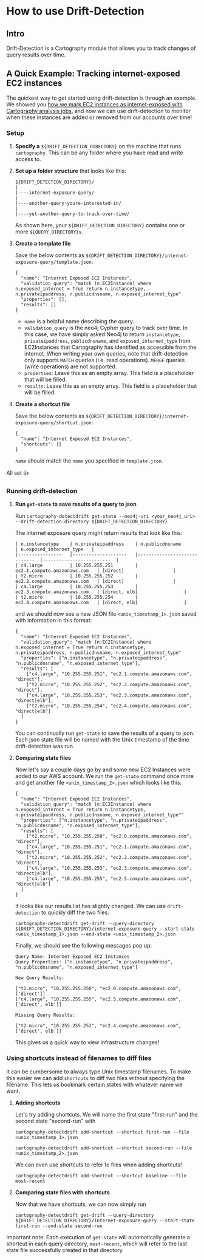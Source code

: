 # How to use Drift-Detection

## Intro
Drift-Detection is a Cartography module that allows you to track changes of query results over time.


## A Quick Example: Tracking internet-exposed EC2 instances
The quickest way to get started using drift-detection is through an example.  We showed you [how we mark EC2 instances as internet-exposed with Cartography analysis jobs](https://github.com/lyft/cartography/blob/master/docs/writing-analysis-jobs.md#example-job-which-of-my-ec2-instances-is-accessible-to-any-host-on-the-internet), and now we can use drift-detection to monitor when these instances are added or removed from our accounts over time!

### Setup
1. **Specify a** `${DRIFT_DETECTION_DIRECTORY}` on the machine that runs `cartography`.  This can be any folder where you have read and write access to.

2. **Set up a folder structure** that looks like this:

	```
	${DRIFT_DETECTION_DIRECTORY}/
	|
	|----internet-exposure-query/
	|
	|----another-query-youre-interested-in/
	|
	|----yet-another-query-to-track-over-time/
	```

	As shown here, your `${DRIFT_DETECTION_DIRECTORY}` contains one or more `${QUERY_DIRECTORY}s`.

3. **Create a template file**

	Save the below contents as `${DRIFT_DETECTION_DIRECTORY}/internet-exposure-query/template.json`:

	```
	{
	  "name": "Internet Exposed EC2 Instances",
	  "validation_query": "match (n:EC2Instance) where n.exposed_internet = True return n.instancetype, n.privateipaddress, n.publicdnsname, n.exposed_internet_type"
	  "properties": [],
	  "results": []
	}
	```

	- `name` is a helpful name describing the query.
	- `validation_query` is the neo4j Cypher query to track over time.  In this case, we have simply asked Neo4j to return `instancetype`, `privateipaddress`, `publicdnsname`, and `exposed_internet_type` from EC2Instances that Cartography has identified as accessible from the internet.  When writing your own queries, note that drift-detection only supports `MATCH` queries (i.e. read operations).  `MERGE` queries (write operations) are not supported.
	- `properties`: Leave this as an empty array.  This field is a placeholder that will be filled.
	- `results`: Leave this as an empty array.  This field is a placeholder that will be filled.


4. **Create a shortcut file**

	Save the below contents as `${DRIFT_DETECTION_DIRECTORY}/internet-exposure-query/shortcut.json`:

	```
	{
	  "name": "Internet Exposed EC2 Instances",
	  "shortcuts": {}
	}
	```

	`name` should match the `name` you specified in `template.json`.

All set 👍

### Running drift-detection

1. **Run `get-state` to save results of a query to json**

	Run `cartography-detectdrift get-state --neo4j-uri <your_neo4j_uri> --drift-detection-directory ${DRIFT_DETECTION_DIRECTORY}`

	The internet exposure query might return results that look like this:

	```
	| n.instancetype 	| n.privateipaddress 	| n.publicdnsname             	| n.exposed_internet_type 	|
	|----------------	|--------------------	|-----------------------------	|-------------------------	|
	| c4.large       	| 10.255.255.251     	| ec2.1.compute.amazonaws.com 	| [direct]                	|
	| t2.micro       	| 10.255.255.252     	| ec2.2.compute.amazonaws.com 	| [direct]                	|
	| c4.large       	| 10.255.255.253     	| ec2.3.compute.amazonaws.com 	| [direct, elb]                	|
	| t2.micro       	| 10.255.255.254     	| ec2.4.compute.amazonaws.com 	| [direct, elb]                 |

	```
	and we should now see a new JSON file `<unix_timestamp_1>.json` saved with information in this format:

	```
	{
	  "name": "Internet Exposed EC2 Instances",
	  "validation_query": "match (n:EC2Instance) where n.exposed_internet = True return n.instancetype, n.privateipaddress, n.publicdnsname, n.exposed_internet_type"
	  "properties": ["n.instancetype", "n.privateipaddress", "n.publicdnsname", "n.exposed_internet_type"],
	  "results": [
	    ["c4.large", "10.255.255.251", "ec2.1.compute.amazonaws.com", "direct"],
	    ["t2.micro", "10.255.255.252", "ec2.2.compute.amazonaws.com", "direct"],
	    ["c4.large", "10.255.255.253", "ec2.3.compute.amazonaws.com", "direct|elb"],
	    ["t2.micro", "10.255.255.254", "ec2.4.compute.amazonaws.com", "direct|elb"]
	  ]
	}
	```

	You can continually run `get-state` to save the results of a query to json.  Each json state file will be named with the Unix timestamp of the time drift-detection was run.


2. **Comparing state files**

	Now let's say a couple days go by and some new EC2 Instances were added to our AWS account. We run the `get-state` command once more and get another file `<unix_timestamp_2>.json` which looks like this:

	```
	{
	  "name": "Internet Exposed EC2 Instances",
	  "validation_query": "match (n:EC2Instance) where n.exposed_internet = True return n.instancetype, n.privateipaddress, n.publicdnsname, n.exposed_internet_type""
	  "properties": ["n.instancetype", "n.privateipaddress", "n.publicdnsname", "n.exposed_internet_type"],
	  "results": [
	    ["t2.micro", "10.255.255.250", "ec2.0.compute.amazonaws.com", "direct"],
	    ["c4.large", "10.255.255.251", "ec2.1.compute.amazonaws.com", "direct"],
	    ["t2.micro", "10.255.255.252", "ec2.2.compute.amazonaws.com", "direct"],
	    ["c4.large", "10.255.255.253", "ec2.3.compute.amazonaws.com", "direct|elb"],
	    ["c4.large", "10.255.255.255", "ec2.5.compute.amazonaws.com", "direct|elb"]
	  ]
	}
	```

	It looks like our results list has slightly changed.  We can use `drift-detection` to quickly diff the two files:


	`cartography-detectdrift get-drift --query-directory ${DRIFT_DETECTION_DIRECTORY}/internet-exposure-query --start-state <unix_timestamp_1>.json --end-state <unix_timestamp_2>.json`

	Finally, we should see the following messages pop up:

	```
	Query Name: Internet Exposed EC2 Instances
	Query Properties: ["n.instancetype", "n.privateipaddress", "n.publicdnsname", "n.exposed_internet_type"]
	
	New Query Results:
	
	["t2.micro", "10.255.255.250", "ec2.0.compute.amazonaws.com", ['direct']]
    ["c4.large", "10.255.255.255", "ec2.5.compute.amazonaws.com", ['direct', elb']]
	
	Missing Query Results:
	
	["t2.micro", "10.255.255.253", "ec2.4.compute.amazonaws.com", ['direct', elb']]
	```

	This gives us a quick way to view infrastructure changes!

### Using shortcuts instead of filenames to diff files

It can be cumbersome to always type Unix timestamp filenames.  To make this easier we can add `shortcuts` to diff two files without specifying the filename.  This lets us bookmark certain states with whatever name we want.

1. **Adding shortcuts**

	Let's try adding shortcuts.  We will name the first state "first-run" and the second state "second-run" with

	`cartography-detectdrift add-shortcut --shortcut first-run --file <unix_timestamp_1>.json`

	`cartography-detectdrift add-shortcut --shortcut second-run --file <unix_timestamp_2>.json`
	
	We can even use shortcuts to refer to files when adding shortcuts!
	
	`cartography-detectdrift add-shortcut --shortcut baseline --file most-recent`

2. **Comparing state files with shortcuts**

	Now that we have shortcuts, we can now simply run

	`cartography-detectdrift get-drift --query-directory ${DRIFT_DETECTION_DIRECTORY}/internet-exposure-query --start-state first-run --end-state second-run`

Important note: Each execution of `get-state` will automatically generate a shortcut in each query directory, `most-recent`, which will refer to the last state file successfully created in that directory.
